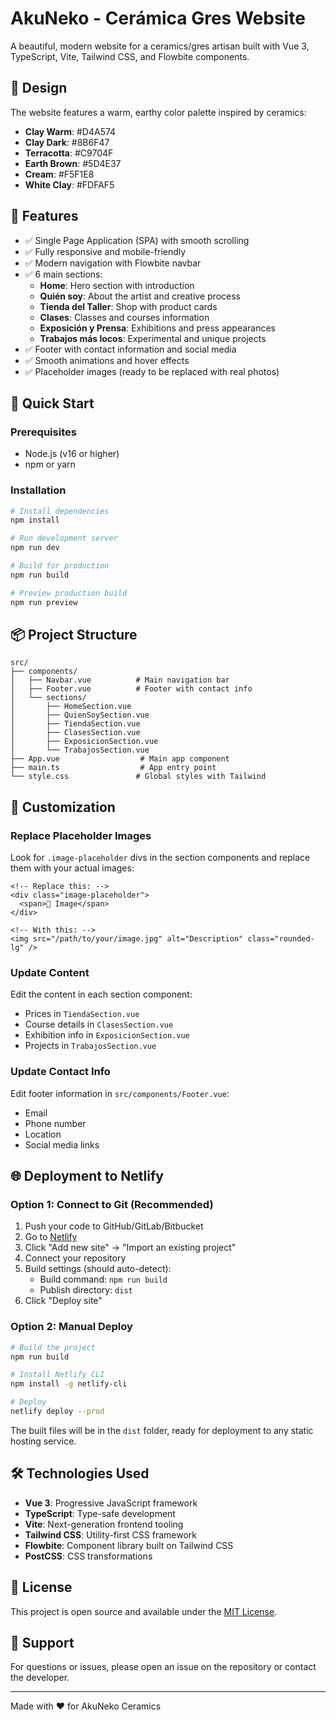 # AkuNeko - Cerámica Gres Website

A beautiful, modern website for a ceramics/gres artisan built with Vue 3, TypeScript, Vite, Tailwind CSS, and Flowbite components.

## 🎨 Design

The website features a warm, earthy color palette inspired by ceramics:
- **Clay Warm**: #D4A574
- **Clay Dark**: #8B6F47  
- **Terracotta**: #C9704F
- **Earth Brown**: #5D4E37
- **Cream**: #F5F1E8
- **White Clay**: #FDFAF5

## 📱 Features

- ✅ Single Page Application (SPA) with smooth scrolling
- ✅ Fully responsive and mobile-friendly
- ✅ Modern navigation with Flowbite navbar
- ✅ 6 main sections:
  - **Home**: Hero section with introduction
  - **Quién soy**: About the artist and creative process
  - **Tienda del Taller**: Shop with product cards
  - **Clases**: Classes and courses information
  - **Exposición y Prensa**: Exhibitions and press appearances
  - **Trabajos más locos**: Experimental and unique projects
- ✅ Footer with contact information and social media
- ✅ Smooth animations and hover effects
- ✅ Placeholder images (ready to be replaced with real photos)

## 🚀 Quick Start

### Prerequisites
- Node.js (v16 or higher)
- npm or yarn

### Installation

```bash
# Install dependencies
npm install

# Run development server
npm run dev

# Build for production
npm run build

# Preview production build
npm run preview
```

## 📦 Project Structure

```
src/
├── components/
│   ├── Navbar.vue          # Main navigation bar
│   ├── Footer.vue          # Footer with contact info
│   └── sections/
│       ├── HomeSection.vue
│       ├── QuienSoySection.vue
│       ├── TiendaSection.vue
│       ├── ClasesSection.vue
│       ├── ExposicionSection.vue
│       └── TrabajosSection.vue
├── App.vue                  # Main app component
├── main.ts                  # App entry point
└── style.css               # Global styles with Tailwind
```

## 🎯 Customization

### Replace Placeholder Images
Look for `.image-placeholder` divs in the section components and replace them with your actual images:

```vue
<!-- Replace this: -->
<div class="image-placeholder">
  <span>🏺 Image</span>
</div>

<!-- With this: -->
<img src="/path/to/your/image.jpg" alt="Description" class="rounded-lg" />
```

### Update Content
Edit the content in each section component:
- Prices in `TiendaSection.vue`
- Course details in `ClasesSection.vue`
- Exhibition info in `ExposicionSection.vue`
- Projects in `TrabajosSection.vue`

### Update Contact Info
Edit footer information in `src/components/Footer.vue`:
- Email
- Phone number
- Location
- Social media links

## 🌐 Deployment to Netlify

### Option 1: Connect to Git (Recommended)

1. Push your code to GitHub/GitLab/Bitbucket
2. Go to [Netlify](https://www.netlify.com/)
3. Click "Add new site" → "Import an existing project"
4. Connect your repository
5. Build settings (should auto-detect):
   - Build command: `npm run build`
   - Publish directory: `dist`
6. Click "Deploy site"

### Option 2: Manual Deploy

```bash
# Build the project
npm run build

# Install Netlify CLI
npm install -g netlify-cli

# Deploy
netlify deploy --prod
```

The built files will be in the `dist` folder, ready for deployment to any static hosting service.

## 🛠️ Technologies Used

- **Vue 3**: Progressive JavaScript framework
- **TypeScript**: Type-safe development
- **Vite**: Next-generation frontend tooling
- **Tailwind CSS**: Utility-first CSS framework
- **Flowbite**: Component library built on Tailwind CSS
- **PostCSS**: CSS transformations

## 📝 License

This project is open source and available under the [MIT License](LICENSE).

## 💬 Support

For questions or issues, please open an issue on the repository or contact the developer.

---

Made with ❤️ for AkuNeko Ceramics
